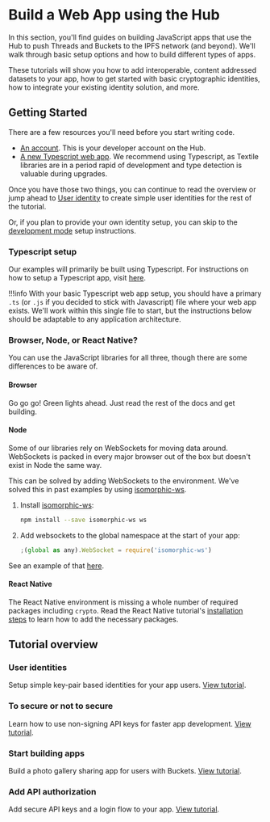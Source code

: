 # Build a Web App using the Hub

In this section, you'll find guides on building JavaScript apps that use the Hub to push Threads and Buckets to the IPFS network (and beyond). We'll walk through basic setup options and how to build different types of apps. 

These tutorials will show you how to add interoperable, content addressed datasets to your app, how to get started with basic cryptographic identities, how to integrate your existing identity solution, and more.

## Getting Started

There are a few resources you'll need before you start writing code.

- [An account](../../hub/accounts.md). This is your developer account on the Hub.
- [A new Typescript web app](https://webpack.js.org/guides/typescript/). We recommend using Typescript, as Textile libraries are in a period rapid of development and type detection is valuable during upgrades.

Once you have those two things, you can continue to read the overview or jump ahead to [User identity](pki-identities.md) to create simple user identities for the rest of the tutorial.

Or, if you plan to provide your own identity setup, you can skip to the [development mode](development-mode.md) setup instructions.

### Typescript setup

Our examples will primarily be built using Typescript. For instructions on how to setup a Typescript app, visit [here](https://levelup.gitconnected.com/setting-up-a-full-stack-typescript-application-featuring-express-and-react-ccfe07f2ea47).

!!!info
    With your basic Typescript web app setup, you should have a primary `.ts` (or `.js` if you decided to stick with Javascript) file where your web app exists. We'll work within this single file to start, but the instructions below should be adaptable to any application architecture.

### Browser, Node, or React Native?

You can use the JavaScript libraries for all three, though there are some differences to be aware of.

#### Browser

Go go go! Green lights ahead. Just read the rest of the docs and get building.

#### Node

Some of our libraries rely on WebSockets for moving data around. WebSockets is packed in every major browser out of the box but doesn't exist in Node the same way. 

This can be solved by adding WebSockets to the environment. We've solved this in past examples by using [isomorphic-ws](https://www.npmjs.com/package/isomorphic-ws).

1. Install [isomorphic-ws](https://www.npmjs.com/package/isomorphic-ws):

    ```bash
    npm install --save isomorphic-ws ws
    ```

2. Add websockets to the global namespace at the start of your app: 

    ```js
    ;(global as any).WebSocket = require('isomorphic-ws')
    ```

See an example of that [here](https://github.com/textileio/js-examples/blob/master/hub-browser-auth-app/src/server/index.ts).

#### React Native

The React Native environment is missing a whole number of required packages including `crypto`. Read the React Native tutorial's [installation steps](../react-native-buckets.md#install-libraries) to learn how to add the necessary packages.

## Tutorial overview

### User identities

Setup simple key-pair based identities for your app users. [View tutorial](pki-identities.md).

### To secure or not to secure

Learn how to use non-signing API keys for faster app development. [View tutorial](development-mode.md).

### Start building apps

Build a photo gallery sharing app for users with Buckets.  [View tutorial](user-buckets.md).

### Add API authorization

Add secure API keys and a login flow to your app. [View tutorial](production-auth.md).

<br />
